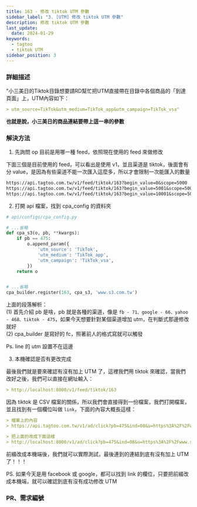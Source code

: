 ```yaml
---
title: 163 - 修改 tiktok UTM 參數
sidebar_label: "3. [UTM] 修改 tiktok UTM 參數"
description: 修改 tiktok UTM 參數
last_update:
  date: 2024-01-29
keywords:
  - tagtoo
  - tiktok UTM
sidebar_position: 3
---
```


### 詳細描述
"小三美日的Tiktok目錄想要請RD幫忙把UTM直接帶在目錄中各個商品的「到達頁面」上，UTM內容如下：
```md
> utm_source=TikTok&utm_medium=TikTok_app&utm_campaign=TikTok_vsa"
```
**也就是說，小三美日的商品連結要帶上這一串的參數**

### 解決方法
1. 先詢問 op 目前是用哪一種 feed，依照現在使用的 feed 來做修改

下面三個是目前使用的 feed，可以看出是使用 v1，並且渠道是 tiktok，後面會有分 value，是因為有些渠道不能一次匯入這麼多，所以才會限制一次能匯入的數量
```md
https://api.tagtoo.com.tw/v1/feed/tiktok/163?begin_value=0&scope=5000
https://api.tagtoo.com.tw/v1/feed/tiktok/163?begin_value=5001&scope=5000
https://api.tagtoo.com.tw/v1/feed/tiktok/163?begin_value=10001&scope=5000
```


2. 打開 api 檔案，找到 cpa_config 的資料夾

```py
# api/configs/cpa_config.py

# ...省略
def cpa_s3(o, pb, **kwargs):
    if pb == 475:
        o.append_param({
            'utm_source': 'TikTok',
            'utm_medium': 'TikTok_app',
            'utm_campaign': 'TikTok_vsa',
        })
    return o


# ...省略
cpa_builder.register(163, cpa_s3, 'www.s3.com.tw')    
```


上面的段落解析：   
(1) 首先介紹 pb 是啥，pb 就是各種的渠道，像是 `fb - 71、google - 66、yahoo - 468、tiktok - 475`，如果今天想要針對某個渠道增加 utm，在判斷式那邊修改就好  
(2) cpa_builder 是寫好的 fc，照著前人的格式寫就可以觸發

Ps. line 的 utm 設置不在這邊


3. 本機確認是否有更改完成

最後我們就是要來確認有沒有加上 UTM 了，這裡我們用 tiktok 來確認，當我們改好之後，我們可以直接在網址輸入：
<!-- https://api.tagtoo.com.tw/v1/feed/tiktok/163 -->
```md
> http://localhost:8000/v1/feed/tiktok/163
```
因為 tiktok 是 CSV 檔案的關係，所以我們會直接得到一份檔案，我們打開檔案，並且找到有一個欄位叫做 `link`，下面的內容大概長這樣：
```md
> 檔案上的內容
> https://api.tagtoo.com.tw/v1/ad/click?pb=475&ind=08&u=https%3A%2F%2Fwww.s3.com.tw%2FTC%2FPDContent.aspx%3Fyano%3D15287066&ad=163

> 把上面的改成下面這樣
> http://localhost:8000/v1/ad/click?pb=475&ind=08&u=https%3A%2F%2Fwww.s3.com.tw%2FTC%2FPDContent.aspx%3Fyano%3D15287066&ad=163
```

前綴改成本機端後，我們就可以實際測試，最後連到的連結到底有沒有加上 UTM 了！！！


PS. 如果今天是用 facebook 或 google，都可以找到 link 的欄位，只要把前綴改成本機端，就可以確認到底有沒有成功修改 UTM


### PR、需求編號

[api]: https://github.com/Tagtoo/api/pull/1741